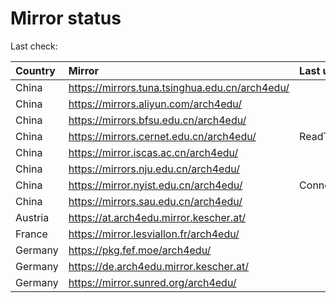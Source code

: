 <script src="./time.js"></script>
# Mirror status
Last check: <script type="text/javascript">localize(1747845134.2715895);</script>

|Country|Mirror|Last update|
|:------|:-----|:----------|
|China|https://mirrors.tuna.tsinghua.edu.cn/arch4edu/|<script type="text/javascript">localize(1747809969);</script>|
|China|https://mirrors.aliyun.com/arch4edu/|<script type="text/javascript">localize(1747809969);</script>|
|China|https://mirrors.bfsu.edu.cn/arch4edu/|<script type="text/javascript">localize(1747809969);</script>|
|China|https://mirrors.cernet.edu.cn/arch4edu/|ReadTimeout|
|China|https://mirror.iscas.ac.cn/arch4edu/|<script type="text/javascript">localize(1747809969);</script>|
|China|https://mirrors.nju.edu.cn/arch4edu/|<script type="text/javascript">localize(1747723611);</script>|
|China|https://mirror.nyist.edu.cn/arch4edu/|ConnectionError|
|China|https://mirrors.sau.edu.cn/arch4edu/|<script type="text/javascript">localize(1731653531);</script>|
|Austria|https://at.arch4edu.mirror.kescher.at/|<script type="text/javascript">localize(1747809969);</script>|
|France|https://mirror.lesviallon.fr/arch4edu/|<script type="text/javascript">localize(1747809969);</script>|
|Germany|https://pkg.fef.moe/arch4edu/|<script type="text/javascript">localize(1747809969);</script>|
|Germany|https://de.arch4edu.mirror.kescher.at/|<script type="text/javascript">localize(1747809969);</script>|
|Germany|https://mirror.sunred.org/arch4edu/|<script type="text/javascript">localize(1747809969);</script>|

<script src="./tablefilter/tablefilter.js"></script>
<script src="./table.js"></script>